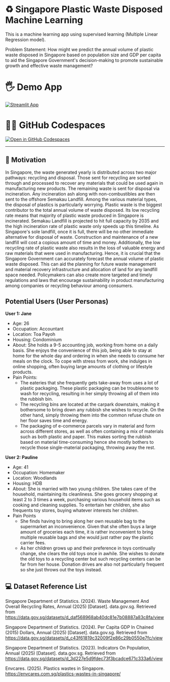# ♻ Singapore Plastic Waste Disposed Machine Learning

This is a machine learning app using supervised learning (Multiple Linear Regression model).

Problem Statement: How might we predict the annual volume of plastic waste disposed in Singapore based on population size and GDP per capita to aid the Singapore Government's decision-making to promote sustainable growth and effective waste management?

# 🖐 Demo App

[![Streamlit App](https://static.streamlit.io/badges/streamlit_badge_black_white.svg)](https://WYJ-Plastic-Waste-Machine-Learning.streamlit.app/)

# 👩‍💻 GitHub Codespaces

[![Open in GitHub Codespaces](https://github.com/codespaces/badge.svg)](https://codespaces.new/streamlit/app-starter-kit?quickstart=1)

-------------------------------------------

## 🎯 Motivation
In Singapore, the waste generated yearly is distributed across two major pathways: recycling and disposal. Those sent for recycling are sorted through and processed to recover any materials that could be used again in manufacturing new products. The remaining waste is sent for disposal via incineration. Any incineration ash along with non-combustibles are then sent to the offshore Semakau Landfill. Among the various material types, the disposal of plastics is particularly worrying. Plastic waste is the biggest contributor to the total annual volume of waste disposed. Its low recycling rate means that majority of plastic waste produced in Singapore is incinerated. Semakau Landfill is projected to hit full capacity by 2035 and the high incineration rate of plastic waste only speeds up this timeline. As Singapore's sole landfill, once it is full, there will be no other immediate alternative for disposal of waste. Construction and maintenance of a new landfill will cost a copious amount of time and money. Additionally, the low recycling rate of plastic waste also results in the loss of valuable energy and raw materials that were used in manufacturing. Hence, it is crucial that the Singapore Government can accurately forecast the annual volume of plastic waste disposed. This can aid the planning for future waste management and material recovery infrastructure and allocation of land for any landfill space needed. Policymakers can also create more targeted and timely regulations and laws that encourage sustainability in product manufacturing among companies or recycling behaviour among consumers.

## Potential Users (User Personas)

**User 1: Jane**
- Age: 26
- Occupation: Accountant
- Location: Toa Payoh
- Housing: Condominium
- About: She holds a 9-5 accounting job, working from home on a daily basis. She enjoys the convenience of this job, being able to stay at home for the whole day and ordering in when she needs to consume her meals on the clock. To cope with stress from work, she indulges in online shopping, often buying large amounts of clothing or lifestyle products.
- Pain Points:
  - The eateries that she frequently gets take-away from uses a lot of plastic packaging. These plastic packaging can be troublesome to wash for recycling, resulting in her simply throwing all of them into the rubbish bin.
  - The recycling bins are located at the carpark downstairs, making it bothersome to bring down any rubbish she wishes to recycle. On the other hand, simply throwing them into the common refuse chute on her floor saves time and energy.
  - The packaging of e-commerce parcels vary in material and form across different stores, as well as often containing a mix of materials such as both plastic and paper. This makes sorting the rubbish based on material time-consuming hence she mostly bothers to recycle those single-material packaging, throwing away the rest.

**User 2: Pauline**
- Age: 41
- Occupation: Homemaker
- Location: Woodlands
- Housing: HDB
- About: She is married with two young children. She takes care of the household, maintaining its cleanliness. She goes grocery shopping at least 2 to 3 times a week, purchasing various household items such as cooking and cleaning supplies. To entertain her children, she also frequents toy stores, buying whatever interests her children.
- Pain Points
  - She finds having to bring along her own reusable bag to the supermarket an inconvenience. Given that she often buys a large amount of groceries each time, it is rather inconvenient to bring multiple reusable bags and she would just rather pay the plastic carrier fees.
  - As her children grows up and their preference in toys continually change, she clears the old toys once in awhile. She wishes to donate the old toys to a recycling center but such recycling  centers can be far from her house. Donation drives are also not particularly frequent so she just throws out the toys instead.

## 💻 Dataset Reference List
Singapore Department of Statistics. (2024). Waste Management And Overall Recycling Rates, Annual (2025) [Dataset]. data.gov.sg. Retrieved from https://data.gov.sg/datasets/d_daf568968ab40dc81e7b08887a83c8fa/view

Singapore Department of Statistics. (2024). Per Capita GDP In Chained (2015) Dollars, Annual (2025) [Dataset]. data.gov.sg. Retrieved from https://data.gov.sg/datasets/d_c43f61819c32009f2e86c29b0550e7fc/view

Singapore Department of Statistics. (2023). Indicators On Population, Annual (2025) [Dataset]. data.gov.sg. Retrieved from https://data.gov.sg/datasets/d_3d227e5d9fdec73f3bcadce671c333a6/view

Envcares. (2025). Plastics wastes in Singapore. https://envcares.com.sg/plastics-wastes-in-singapore/
